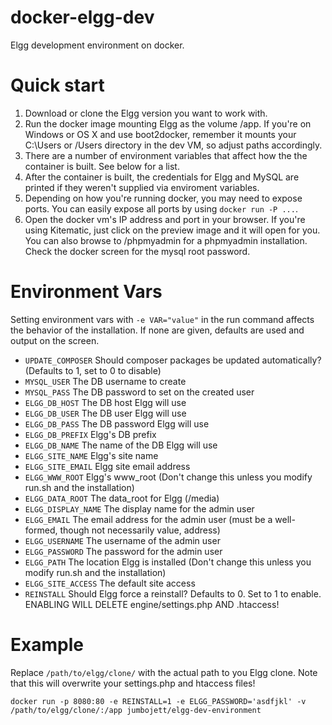 # docker-elgg-dev
Elgg development environment on docker.

# Quick start
1. Download or clone the Elgg version you want to work with.
2. Run the docker image mounting Elgg as the volume /app. If you're on Windows or OS X
   and use boot2docker, remember it mounts your C:\Users or /Users directory in the 
   dev VM, so adjust paths accordingly.
3. There are a number of environment variables that affect how the the container is built.
   See below for a list.
4. After the container is built, the credentials for Elgg and MySQL are printed
   if they weren't supplied via enviroment variables.
5. Depending on how you're running docker, you may need to expose ports. You can easily
   expose all ports by using `docker run -P ...`.
6. Open the docker vm's IP address and port in your browser. If you're using Kitematic,
   just click on the preview image and it will open for you. You can also browse to
   /phpmyadmin for a phpmyadmin installation. Check the docker screen for the 
   mysql root password.

# Environment Vars

Setting environment vars with `-e VAR="value"` in the run command affects the behavior of the installation.
If none are given, defaults are used and output on the screen.

* `UPDATE_COMPOSER` Should composer packages be updated automatically? (Defaults to 1, set to 0 to disable)
* `MYSQL_USER` The DB username to create
* `MYSQL_PASS` The DB password to set on the created user
* `ELGG_DB_HOST` The DB host Elgg will use
* `ELGG_DB_USER` The DB user Elgg will use
* `ELGG_DB_PASS` The DB password Elgg will use
* `ELGG_DB_PREFIX` Elgg's DB prefix 
* `ELGG_DB_NAME` The name of the DB Elgg will use
* `ELGG_SITE_NAME` Elgg's site name
* `ELGG_SITE_EMAIL` Elgg site email address 
* `ELGG_WWW_ROOT` Elgg's www_root (Don't change this unless you modify run.sh and the installation)
* `ELGG_DATA_ROOT` The data_root for Elgg (/media)
* `ELGG_DISPLAY_NAME` The display name for the admin user
* `ELGG_EMAIL` The email address for the admin user (must be a well-formed, though not necessarily value, address)
* `ELGG_USERNAME` The username of the admin user
* `ELGG_PASSWORD` The password for the admin user
* `ELGG_PATH` The location Elgg is installed (Don't change this unless you modify run.sh and the installation)
* `ELGG_SITE_ACCESS` The default site access
* `REINSTALL` Should Elgg force a reinstall? Defaults to 0. Set to 1 to enable. ENABLING WILL DELETE engine/settings.php AND .htaccess!

# Example
Replace `/path/to/elgg/clone/` with the actual path to you Elgg clone. Note that this will overwrite your settings.php and htaccess files!


`docker run -p 8080:80 -e REINSTALL=1 -e ELGG_PASSWORD='asdfjkl' -v /path/to/elgg/clone/:/app jumbojett/elgg-dev-environment`
